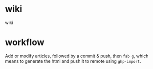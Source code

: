 # wiki
wiki

# workflow

Add or modify articles, followed by a commit & push, then `fab g`, which means to generate the html and push it to remote using `ghp-import`.